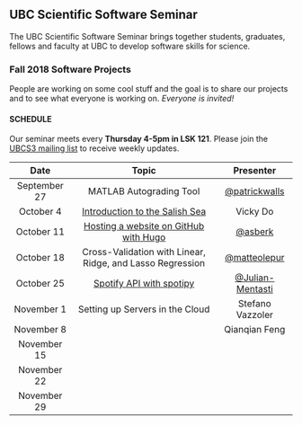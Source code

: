 ## UBC Scientific Software Seminar

The UBC Scientific Software Seminar brings together students, graduates, fellows and faculty at UBC to develop software skills for science.

### Fall 2018 Software Projects

People are working on some cool stuff and the goal is to share our projects and to see what everyone is working on. *Everyone is invited!*

#### SCHEDULE

Our seminar meets every **Thursday 4-5pm in LSK 121**. Please join the [UBCS3 mailing list](https://ubc.ca1.qualtrics.com/jfe/form/SV_6VCa1EYL5xjlUQ5) to receive weekly updates.

| Date | Topic | Presenter |
| :---: | :---: | :---: |
| September 27 | MATLAB Autograding Tool | [@patrickwalls](https://github.com/patrickwalls) |
| October 4 | [Introduction to the Salish Sea](10-04-vicky-do/UBCS3-DO.pdf) | Vicky Do |
| October 11 | [Hosting a website on GitHub with Hugo](https://aaronberk.ca/project/hugo-tutorial/)  | [@asberk](https://github.com/asberk) |
| October 18 | Cross-Validation with Linear, Ridge, and Lasso Regression | [@matteolepur](https://github.com/matteolepur) |
| October 25 | [Spotify API with spotipy](https://github.com/ubcs3/2018-Fall/tree/master/10-25-julian-mentasti) | [@Julian-Mentasti](https://github.com/Julian-Mentasti) |
| November 1 | Setting up Servers in the Cloud |  Stefano Vazzoler |
| November 8 |  | Qianqian Feng |
| November 15 |  |  |
| November 22 |  |  |
| November 29 |  |  |

